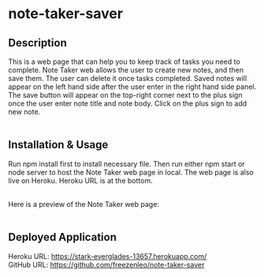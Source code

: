 # note-taker-saver

## Description
This is a web page that can help you to keep track of tasks you need to complete. Note Taker web allows the user to create new notes, and then save them. The user can delete it once tasks completed. Saved notes will appear on the left hand side after the user enter in the right hand side panel. The save button will appear on the top-right corner next to the plus sign once the user enter note title and note body. Click on the plus sign to add new note.
</br></br>
## Installation & Usage
Run npm install first to install necessary file. Then run either npm start or node server to host the Note Taker web page in local. The web page is also live on Heroku. Heroku URL is at the bottom. 
</br></br>

Here is a preview of the Note Taker web page:
</br></br>



## Deployed Application
Heroku URL: https://stark-everglades-13657.herokuapp.com/
</br>
GitHub URL: https://github.com/freezenleo/note-taker-saver
